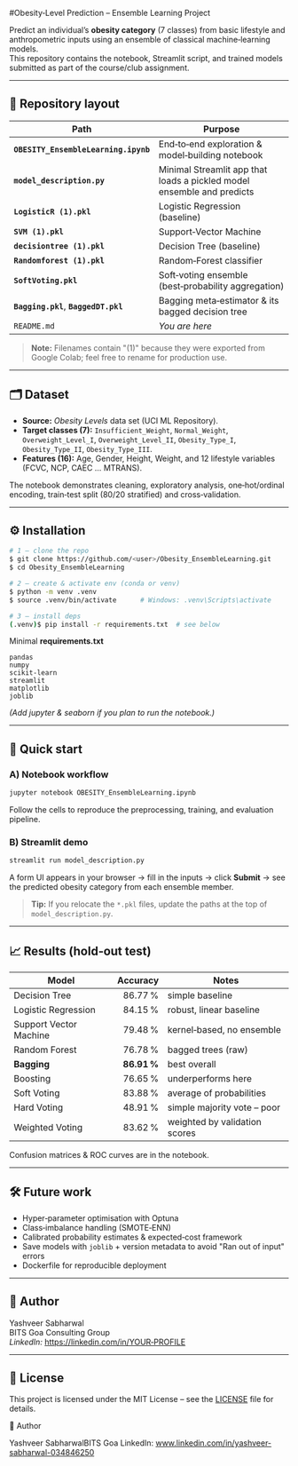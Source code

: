 
#Obesity‑Level Prediction – Ensemble Learning Project



Predict an individual’s **obesity category** (7 classes) from basic lifestyle and anthropometric inputs using an ensemble of classical machine‑learning models.  
This repository contains the notebook, Streamlit script, and trained models submitted as part of the course/club assignment.

---

## 📂 Repository layout
| Path | Purpose |
|------|---------|
| **`OBESITY_EnsembleLearning.ipynb`** | End‑to‑end exploration & model‑building notebook |
| **`model_description.py`** | Minimal Streamlit app that loads a pickled model ensemble and predicts |
| **`LogisticR (1).pkl`** | Logistic Regression (baseline) |
| **`SVM (1).pkl`** | Support‑Vector Machine |
| **`decisiontree (1).pkl`** | Decision Tree (baseline) |
| **`Randomforest (1).pkl`** | Random‑Forest classifier |
| **`SoftVoting.pkl`** | Soft‑voting ensemble (best‑probability aggregation) |
| **`Bagging.pkl`**, **`BaggedDT.pkl`** | Bagging meta‑estimator & its bagged decision tree |
| `README.md` | *You are here* |

> **Note:** Filenames contain "(1)" because they were exported from Google Colab; feel free to rename for production use.

---

## 🗂️ Dataset
* **Source:** *Obesity Levels* data set (UCI ML Repository).  
* **Target classes (7):** `Insufficient_Weight`, `Normal_Weight`, `Overweight_Level_I`, `Overweight_Level_II`, `Obesity_Type_I`, `Obesity_Type_II`, `Obesity_Type_III`.  
* **Features (16):** Age, Gender, Height, Weight, and 12 lifestyle variables (FCVC, NCP, CAEC … MTRANS).

The notebook demonstrates cleaning, exploratory analysis, one‑hot/ordinal encoding, train‑test split (80/20 stratified) and cross‑validation.

---

## ⚙️ Installation
```bash
# 1 – clone the repo
$ git clone https://github.com/<user>/Obesity_EnsembleLearning.git
$ cd Obesity_EnsembleLearning

# 2 – create & activate env (conda or venv)
$ python -m venv .venv
$ source .venv/bin/activate      # Windows: .venv\Scripts\activate

# 3 – install deps
(.venv)$ pip install -r requirements.txt  # see below
```
Minimal **requirements.txt**
```
pandas
numpy
scikit-learn
streamlit
matplotlib
joblib
```
*(Add jupyter & seaborn if you plan to run the notebook.)*

---

## 🚀 Quick start
### A) Notebook workflow
```bash
jupyter notebook OBESITY_EnsembleLearning.ipynb
```
Follow the cells to reproduce the preprocessing, training, and evaluation pipeline.

### B) Streamlit demo
```bash
streamlit run model_description.py
```
A form UI appears in your browser → fill in the inputs → click **Submit** → see the predicted obesity category from each ensemble member.

> **Tip:** If you relocate the `*.pkl` files, update the paths at the top of `model_description.py`.

---

## 📈 Results (hold‑out test)
| Model                  | Accuracy | Notes                              |
|------------------------|---------:|------------------------------------|
| Decision Tree          | 86.77 %  | simple baseline                    |
| Logistic Regression    | 84.15 %  | robust, linear baseline            |
| Support Vector Machine | 79.48 %  | kernel‑based, no ensemble          |
| Random Forest          | 76.78 %  | bagged trees (raw)                 |
| **Bagging**            | **86.91 %** | best overall                      |
| Boosting               | 76.65 %  | underperforms here                 |
| Soft Voting            | 83.88 %  | average of probabilities           |
| Hard Voting            | 48.91 %  | simple majority vote – poor        |
| Weighted Voting        | 83.62 %  | weighted by validation scores      |

Confusion matrices & ROC curves are in the notebook.

---

## 🛠️ Future work
* Hyper‑parameter optimisation with Optuna
* Class‑imbalance handling (SMOTE‑ENN)
* Calibrated probability estimates & expected‑cost framework
* Save models with `joblib` + version metadata to avoid "Ran out of input" errors
* Dockerfile for reproducible deployment

---

## 👤 Author
Yashveer Sabharwal  
BITS Goa Consulting Group  
*LinkedIn:* <https://linkedin.com/in/YOUR‑PROFILE>

---

## 📜 License
This project is licensed under the MIT License – see the [LICENSE](LICENSE) file for details.

👤 Author

Yashveer SabharwalBITS Goa LinkedIn: www.linkedin.com/in/yashveer-sabharwal-034846250

